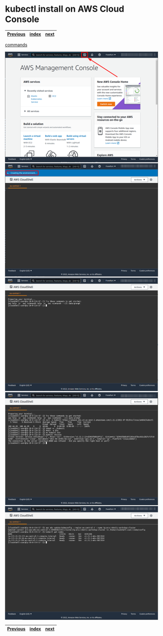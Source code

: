 # kubectl install on AWS Cloud Console
| [Previous](../03-creating-worker-nodes/README.md) | [index](../README.md) | [next](../05-metrics-server/README.md) |
| :--- | :--: | ---: |
[commands](04-kubectl-cmd.txt)

<img src="04-kubectl-00.png"/>
<img src="04-kubectl-01.png"/>
<img src="04-kubectl-02.png"/>
<img src="04-kubectl-03.png"/>
<img src="04-kubectl-04.png"/>

| [Previous](../03-creating-worker-nodes/README.md) | [index](../README.md) | [next](../05-metrics-server/README.md) |
| :--- | :--: | ---: |
